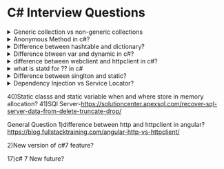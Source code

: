 # C# Interview Questions

<details>
<summary>Generic collection vs non-generic collections</summary>

## Array
```csharp
string[] names = new string[4];
```
You need to allocate the array to be the right size to start with.
    Problem - suppose you are reading from a file, you'd either need to find out how many names there are before you started, or you'd need to write more complicated code.

## ArrayList
```csharp
ArrayList names = new ArrayList();

foreach(string name in names)
{
    Console.WriteLine(name); //What happens if the ArrayList contains a nonstring?
}
```
There's nothing to stop you from adding a nonstring to the collection. The foreach loop above hides an implicit cast, from object to string, because of the type of the name variable. That cast can fail in the normal way with an InvalidCastException.

## StringCollection
```csharp
StringCollection names = new StringCollection();
```
That's great if you always need only strings. But if you need a collection of some other type, you have to either hope that there's already a suitable collection type in the framework or write one yourself.

## Generic collection List<T>
```csharp
List<string> names = new List<string>();
```
List<string> can be used to replace StringCollection everywhere.
Problems that it'll solve
1. No need to know the size of the collection beforehand, unlike with Arrays.
2. The exposed API uses T everywhere it needs to refer to the element type, so you know that a List<string> will only contain string references. You'll get compile-time error if you try to add anything else, unlike with ArrayList.
3. Use it with any element type without worrying about generating code and managing the result, unlike with StringCollection and similar types.

</details>

<details>
<summary>Anonymous Method in c#?</summary>
As the name suggests, an anonymous method is a method without a name. Anonymous methods in C# can be defined using the delegate keyword and can be assigned to a variable of delegate type.

```csharp
public delegate void Print(int value);
static void Main(string[] args)
{
    Print print = delegate(int val) { 
        Console.WriteLine("Inside Anonymous method. Value: {0}", val); 
    };

    print(100);
}
```
</details>

<details>
<summary>Difference between hashtable and dictionary?</summary>

## Dictionary
1. Dictionary is generic type Dictionary<TKey,TValue>
2. Dictionary class is a strong type < TKey,TValue > Hence, you must specify the data types for key and value.
3. There is no need of boxing/unboxing.
4. When you try to access non existing key dictionary, it gives runtime error.
5. Dictionary maintains an order of the stored values.
6. There is no need of boxing/unboxing, so it is faster than Hashtable.

## Hashtable
1. Hashtable is non-generic type.
2. Hashtable is a weakly typed data structure, so you can add keys and values of any object type.
3. Values need to have boxing/unboxing.
4. When you try to access non existing key Hashtable, it gives null values.
5. Hashtable never maintains an order of the stored values.
6. Hashtable needs boxing/unboxing, so it is slower than Dictionary.
</details>

<details>
<summary>Difference btween var and dynamic in c#?</summary>
var is Implicitly Typed Local Variables and actual type is resolved by the value assigned to the variable at time of initialization.
dynamic is object whose actual type is not checked at compile time. Hence the intellisense does not have any information about its properites. Also there will not be any compile time error in case of accessing any not existing member.
</details>

<details>
<summary>difference between webclient and httpclient in c#?</summary>

### HttpWebRequest 
HttpWebRequest gives you control over every aspect of the request/response object, like timeouts, cookies, headers, protocols. Another great thing is that HttpWebRequest class does not block the user interface thread. For instance, while you�re downloading a big file from a sluggish API server, your application�s UI will remain responsive.
```csharp
HttpWebRequest http = (HttpWebRequest)WebRequest.Create("http://example.com");
WebResponse response = http.GetResponse();

MemoryStream stream = response.GetResponseStream();
StreamReader sr = new StreamReader(stream);
string content = sr.ReadToEnd();
```

### WebClient
WebClient is a higher-level abstraction built on top of HttpWebRequest to simplify the most common tasks. it requires less code, is easier to use, and you�re less likely to make a mistake when using it.

```csharp
var client = new WebClient();
var text = client.DownloadString("http://example.com/page.html");
```
### HttpClient
HttpClient provides powerful functionality with better syntax support for newer threading features, e.g. it supports the await keyword. It also enables threaded downloads of files with better compiler checking and code validation
```csharp
HttpResponseMessage response = await client.GetAsync(uri);
    if (response.IsSuccessStatusCode)
    {
        author = await response.Content.ReadAsAsync<Author>();
    }
    return author;
```
</details>

<details>
<summary>what is statd for ?? in c#</summary>

### ??
The null-coalescing operator ?? returns the value of its left-hand operand if it isn't null; otherwise, it evaluates the right-hand operand and returns its result. The ?? operator doesn't evaluate its right-hand operand if the left-hand operand evaluates to non-null.

### ??=
The null-coalescing assignment operator ??= assigns the value of its right-hand operand to its left-hand operand only if the left-hand operand evaluates to null. The ??= operator doesn't evaluate its right-hand operand if the left-hand operand evaluates to non-null.
</details>

<details>
<summary>Difference between singlton and static?</summary>
The most important point that you need to keep in mind is that Static is a language feature whereas Singleton is a design pattern. So both belong to two different areas. With this keep in mind let�s discuss the differences between Singleton vs static class in C#.

1. We cannot create an instance of a static class in C#. But we can create a single instance of a singleton class and then can reuse that singleton instance.
2. When the compiler compiles the static class then internally it treats the static class as an abstract and sealed class. This is the reason why neither we create an instance nor extend a static class in C#.
3. The Singleton class constructor is always marked as private. This is the reason why we cannot create an instance from outside the singleton class. It provides either public static property or a public static method whose job is to create the singleton instance only once and then return that singleton instance each and every time when we called that public static property/method from outside the singleton class.
4. A Singleton class can be initialized lazily or can be loaded automatically by CLR (Common Language Runtime) when the program or namespace containing the Singleton class is loaded. whereas a static class is generally initialized when it is first loaded for the first time and it may lead to potential classloader issues.
5. It is not possible to pass the static class as a method parameter whereas we can pass the singleton instance as a method parameter in C#.
6. In C#, it is possible to implement interfaces, inherit from other classes and allow inheritance with the Singleton class. These are not possible with a static class. So the Singleton class is more flexible as compared to static classes.
7. We can clone the Singleton class object whereas it is not possible to clone a static class. It is possible to dispose of the objects of a singleton class whereas it is not possible to dispose of a static class.
8. We cannot implement the Dependency Injection design pattern using Static class because the static class is not interface-driven.
9. Singleton means a single object across the application lifecycle, so the scope is at the application level. As we know the static class does not have any Object pointer, so the scope is at the App Domain level.
</details>


<details>
<summary>Dependency Injection vs Service Locator?</summary>
To implement the IoC, you have the choice of two main patterns: Service Locator and Dependency Injection. 
The Service Locator allows you to "resolve" a dependency within a class and the Dependency Injection allows you to "inject" a dependency from outside the class.

Service Locator Example:<br>
Create a Singleton or Static Class that contains a method which can retunr object of requested type. This Singleton or Static class will act as Service Locator.

DI Example:<br>
Default IoC provided by the .net Core. Here all classes get the required object in its construtor fom outside by framework/IoC.
</details>

40)Static classs and static variable when and where store in memory allocation?
41)SQl Server-https://solutioncenter.apexsql.com/recover-sql-server-data-from-delete-truncate-drop/





General Question
1)difference between http and httpclient in angular?
https://blog.fullstacktraining.com/angular-http-vs-httpclient/

2)New version of c#7 feature?

17)c# 7 New future?